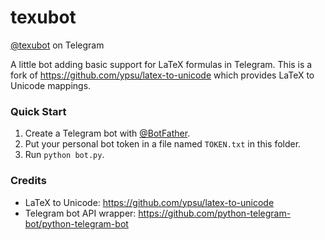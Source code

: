 # texubot

[@texubot](https://t.me/texubot) on Telegram

A little bot adding basic support for LaTeX formulas in Telegram.
This is a fork of https://github.com/ypsu/latex-to-unicode which provides LaTeX to Unicode mappings.

### Quick Start

1. Create a Telegram bot with [@BotFather](https://t.me/BotFather).
2. Put your personal bot token in a file named `TOKEN.txt` in this folder.
3. Run `python bot.py`.

### Credits

* LaTeX to Unicode: https://github.com/ypsu/latex-to-unicode
* Telegram bot API wrapper: https://github.com/python-telegram-bot/python-telegram-bot
